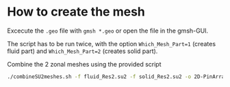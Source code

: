 # How to create the mesh

Excecute the `.geo` file with `gmsh *.geo` or open the file in the gmsh-GUI.

The script has to be run twice, with the option `Which_Mesh_Part=1` (creates fluid part) and `Which_Mesh_Part=2` (creates solid part).

Combine the 2 zonal meshes using the provided script
```bash
./combineSU2meshes.sh -f fluid_Res2.su2 -f solid_Res2.su2 -o 2D-PinArray_Res2.su2 -d 2
```
